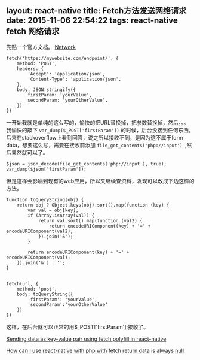 layout: react-native
title: Fetch方法发送网络请求
date: 2015-11-06 22:54:22
tags: react-native fetch 网络请求
---



先贴一个官方文档。
[Network](https://facebook.github.io/react-native/docs/network.html#content)



    fetch('https://mywebsite.com/endpoint/', {
        method: 'POST',
        headers: {
            'Accept': 'application/json',
            'Content-Type': 'application/json',
        },
        body: JSON.stringify({
            firstParam: 'yourValue',
            secondParam: 'yourOtherValue',
        })
    })

一开始我就是单纯的这么写的，愉快的把URL替换掉，把参数替换掉，然后。。。
我愉快的敲下 `var_dump($_POST['firstParam'])` 的时候，后台没接到任何东西，后来在stackoverflow上看到回答，说之所以接收不到，是因为这不属于form data，想要这么写，需要在接收前添加 `file_get_contents('php://input') `,然后果然就可以了。

    $json = json_decode(file_get_contents('php://input'), true);
    var_dump($json['firstParam']);

但是这样会影响到现有的web应用，所以又继续查资料，发现可以改成下边这样的方法。


    function toQueryString(obj) {
        return obj ? Object.keys(obj).sort().map(function (key) {
            var val = obj[key];
            if (Array.isArray(val)) {
                return val.sort().map(function (val2) {
                    return encodeURIComponent(key) + '=' + encodeURIComponent(val2);
                }).join('&');
            }
    
            return encodeURIComponent(key) + '=' + encodeURIComponent(val);
        }).join('&') : '';
	}


    fetch(url, {
        method: 'post',
        body: toQueryString({ 
            'firstParam': 'yourValue',
            'secondParam':'yourOtherValue' 
        })
    }) 



这样，在后台就可以正常的用$_POST['firstParam'];接收了。


[Sending data as key-value pair using fetch polyfill in react-native](http://stackoverflow.com/questions/32448862/how-can-i-use-react-native-with-php-with-fetch-return-data-is-always-null)

[How can I use react-native with php with fetch return data is always null](http://stackoverflow.com/questions/31201940/sending-data-as-key-value-pair-using-fetch-polyfill-in-react-native)


